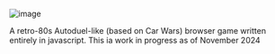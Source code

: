 ![image](https://github.com/user-attachments/assets/c2e20e2d-ccd8-4b02-9980-8d6c31ab90f6)

A retro-80s Autoduel-like (based on Car Wars) browser game written entirely in javascript. This ia work in progress as of November 2024

